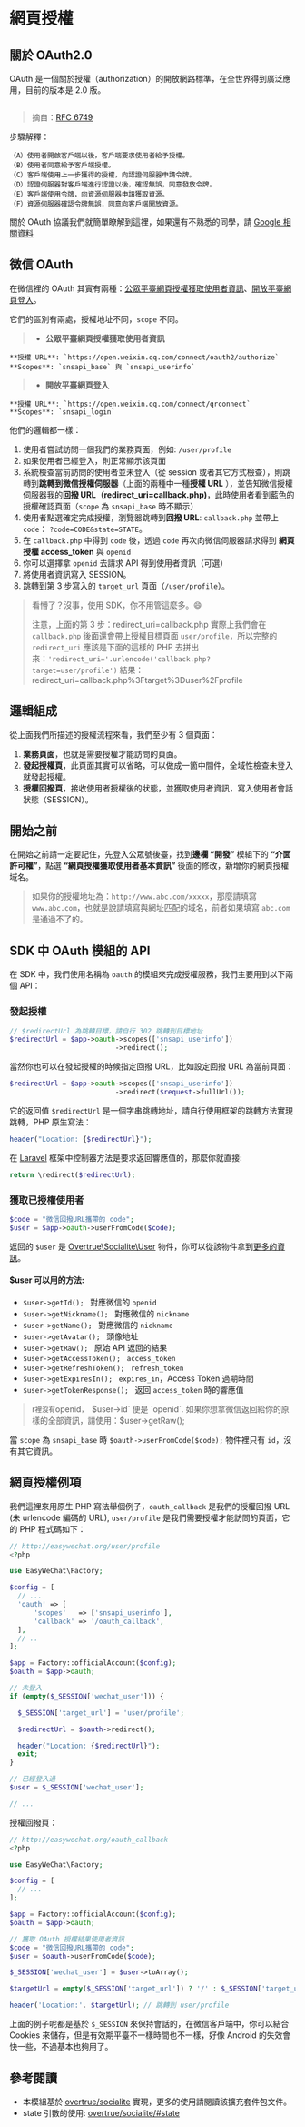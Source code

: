 # 網頁授權

## 關於 OAuth2.0

OAuth 是一個關於授權（authorization）的開放網路標準，在全世界得到廣泛應用，目前的版本是 2.0 版。

<img src="https://user-images.githubusercontent.com/1472352/29310178-5a7a91cc-81df-11e7-9468-b66e150bfba1.png" alt="" style="max-width: 500px">

> 摘自：[RFC 6749](https://datatracker.ietf.org/doc/rfc6749/?include_text=1)

步驟解釋：

    （A）使用者開啟客戶端以後，客戶端要求使用者給予授權。
    （B）使用者同意給予客戶端授權。
    （C）客戶端使用上一步獲得的授權，向認證伺服器申請令牌。
    （D）認證伺服器對客戶端進行認證以後，確認無誤，同意發放令牌。
    （E）客戶端使用令牌，向資源伺服器申請獲取資源。
    （F）資源伺服器確認令牌無誤，同意向客戶端開放資源。

關於 OAuth 協議我們就簡單瞭解到這裡，如果還有不熟悉的同學，請 [Google 相關資料](https://www.google.com.hk/?gws_rd=ssl#safe=strict&q=OAuth2)

## 微信 OAuth

在微信裡的 OAuth 其實有兩種：[公眾平臺網頁授權獲取使用者資訊](http://mp.weixin.qq.com/wiki/9/01f711493b5a02f24b04365ac5d8fd95.html)、[開放平臺網頁登入](https://open.weixin.qq.com/cgi-bin/showdocument?action=dir_list&t=resource/res_list&verify=1&id=open1419316505&token=&lang=zh_CN)。

它們的區別有兩處，授權地址不同，`scope` 不同。

> - **公眾平臺網頁授權獲取使用者資訊**

    **授權 URL**: `https://open.weixin.qq.com/connect/oauth2/authorize`
    **Scopes**: `snsapi_base` 與 `snsapi_userinfo`

> - **開放平臺網頁登入**

    **授權 URL**: `https://open.weixin.qq.com/connect/qrconnect`
    **Scopes**: `snsapi_login`

他們的邏輯都一樣：

1. 使用者嘗試訪問一個我們的業務頁面，例如: `/user/profile`
2. 如果使用者已經登入，則正常顯示該頁面
3. 系統檢查當前訪問的使用者並未登入（從 session 或者其它方式檢查），則跳轉到**跳轉到微信授權伺服器**（上面的兩種中一種**授權 URL** ），並告知微信授權伺服器我的**回撥 URL（redirect_uri=callback.php)**，此時使用者看到藍色的授權確認頁面（`scope` 為 `snsapi_base` 時不顯示）
4. 使用者點選確定完成授權，瀏覽器跳轉到**回撥 URL**: `callback.php` 並帶上 `code`： `?code=CODE&state=STATE`。
5. 在 `callback.php` 中得到 `code` 後，透過 `code` 再次向微信伺服器請求得到 **網頁授權 access_token** 與 `openid`
6. 你可以選擇拿 `openid` 去請求 API 得到使用者資訊（可選）
7. 將使用者資訊寫入 SESSION。
8. 跳轉到第 3 步寫入的 `target_url` 頁面（`/user/profile`）。

> 看懵了？沒事，使用 SDK，你不用管這麼多。:smile:
>
> 注意，上面的第 3 步：redirect_uri=callback.php 實際上我們會在 `callback.php` 後面還會帶上授權目標頁面 `user/profile`，所以完整的 `redirect_uri` 應該是下面的這樣的 PHP 去拼出來：`'redirect_uri='.urlencode('callback.php?target=user/profile')`
> 結果：redirect_uri=callback.php%3Ftarget%3Duser%2Fprofile

## 邏輯組成

從上面我們所描述的授權流程來看，我們至少有 3 個頁面：

1. **業務頁面**，也就是需要授權才能訪問的頁面。
2. **發起授權頁**，此頁面其實可以省略，可以做成一箇中間件，全域性檢查未登入就發起授權。
3. **授權回撥頁**，接收使用者授權後的狀態，並獲取使用者資訊，寫入使用者會話狀態（SESSION）。

## 開始之前

在開始之前請一定要記住，先登入公眾號後臺，找到**邊欄 “開發”** 模組下的 **“介面許可權”**，點選 **“網頁授權獲取使用者基本資訊”** 後面的修改，新增你的網頁授權域名。

> 如果你的授權地址為：`http://www.abc.com/xxxxx`，那麼請填寫 `www.abc.com`，也就是說請填寫與網址匹配的域名，前者如果填寫 `abc.com` 是通過不了的。

## SDK 中 OAuth 模組的 API

在 SDK 中，我們使用名稱為 `oauth` 的模組來完成授權服務，我們主要用到以下兩個 API：

### 發起授權

```php
// $redirectUrl 為跳轉目標，請自行 302 跳轉到目標地址
$redirectUrl = $app->oauth->scopes(['snsapi_userinfo'])
                          ->redirect();
```

當然你也可以在發起授權的時候指定回撥 URL，比如設定回撥 URL 為當前頁面：

```php
$redirectUrl = $app->oauth->scopes(['snsapi_userinfo'])
                          ->redirect($request->fullUrl());
```

它的返回值 `$redirectUrl` 是一個字串跳轉地址，請自行使用框架的跳轉方法實現跳轉，PHP 原生寫法：

```php
header("Location: {$redirectUrl}");
```

在 [Laravel](http://laravel.com) 框架中控制器方法是要求返回響應值的，那麼你就直接:

```php
return \redirect($redirectUrl);
```

### 獲取已授權使用者

```php
$code = "微信回撥URL攜帶的 code";
$user = $app->oauth->userFromCode($code);
```

返回的 `$user` 是 [Overtrue\Socialite\User](https://github.com/overtrue/socialite/blob/master/src/User.php) 物件，你可以從該物件拿到[更多的資訊](https://github.com/overtrue/socialite#user-interface)。

#### $user 可以用的方法:

- `$user->getId(); ` 對應微信的 `openid`
- `$user->getNickname(); ` 對應微信的 `nickname`
- `$user->getName(); ` 對應微信的 `nickname`
- `$user->getAvatar(); ` 頭像地址
- `$user->getRaw(); ` 原始 API 返回的結果
- `$user->getAccessToken(); ` `access_token`
- `$user->getRefreshToken(); ` `refresh_token`
- `$user->getExpiresIn(); ` `expires_in`，Access Token 過期時間
- `$user->getTokenResponse(); ` 返回 `access_token` 時的響應值

> r`裡沒有`openid`， `$user->id` 便是 `openid`.
> 如果你想拿微信返回給你的原樣的全部資訊，請使用：$user->getRaw();

當 `scope` 為 `snsapi_base` 時 `$oauth->userFromCode($code);` 物件裡只有 `id`，沒有其它資訊。

## 網頁授權例項

我們這裡來用原生 PHP 寫法舉個例子，`oauth_callback` 是我們的授權回撥 URL (未 urlencode 編碼的 URL), `user/profile` 是我們需要授權才能訪問的頁面，它的 PHP 程式碼如下：

```php
// http://easywechat.org/user/profile
<?php

use EasyWeChat\Factory;

$config = [
  // ...
  'oauth' => [
      'scopes'   => ['snsapi_userinfo'],
      'callback' => '/oauth_callback',
  ],
  // ..
];

$app = Factory::officialAccount($config);
$oauth = $app->oauth;

// 未登入
if (empty($_SESSION['wechat_user'])) {

  $_SESSION['target_url'] = 'user/profile';

  $redirectUrl = $oauth->redirect();

  header("Location: {$redirectUrl}");
  exit;
}

// 已經登入過
$user = $_SESSION['wechat_user'];

// ...

```

授權回撥頁：

```php
// http://easywechat.org/oauth_callback
<?php

use EasyWeChat\Factory;

$config = [
  // ...
];

$app = Factory::officialAccount($config);
$oauth = $app->oauth;

// 獲取 OAuth 授權結果使用者資訊
$code = "微信回撥URL攜帶的 code";
$user = $oauth->userFromCode($code);

$_SESSION['wechat_user'] = $user->toArray();

$targetUrl = empty($_SESSION['target_url']) ? '/' : $_SESSION['target_url'];

header('Location:'. $targetUrl); // 跳轉到 user/profile
```

上面的例子呢都是基於 `$_SESSION` 來保持會話的，在微信客戶端中，你可以結合 Cookies 來儲存，但是有效期平臺不一樣時間也不一樣，好像 Android 的失效會快一些，不過基本也夠用了。

## 參考閱讀

- 本模組基於 [overtrue/socialite](https://github.com/overtrue/socialite/) 實現，更多的使用請閱讀該擴充套件包文件。
- state 引數的使用: [overtrue/socialite/#state](https://github.com/overtrue/socialite/#state)
